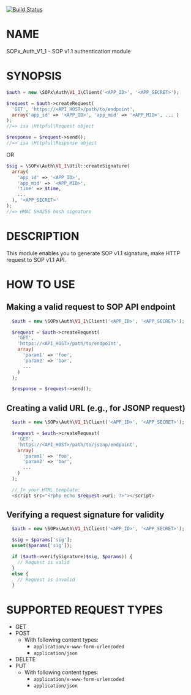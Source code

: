 [![Build Status](https://travis-ci.org/researchpanelasia/php-sopx-auth-v1_1.svg?branch=master)](https://travis-ci.org/researchpanelasia/php-sopx-auth-v1_1)

# NAME

SOPx_Auth_V1_1 - SOP v1.1 authentication module

# SYNOPSIS

~~~php
$auth = new \SOPx\Auth\V1_1\Client('<APP_ID>', '<APP_SECRET>');

$request = $auth->createRequest(
  'GET', 'https://<API_HOST>/path/to/endpoint',
  array('app_id' => '<APP_ID>', 'app_mid' => '<APP_MID>', ... )
);
//=> isa \Httpful\Request object

$response = $request->send();
//=> isa \Httpful\Response object
~~~

OR

~~~php
$sig = \SOPx\Auth\V1_1\Util::createSignature(
  array(
    'app_id' => '<APP_ID>',
    'app_mid' => '<APP_MID>',
    'time' => $time,
    ...
  ), '<APP_SECRET>'
);
//=> HMAC SHA256 hash signature
~~~

# DESCRIPTION

This module enables you to generate SOP v1.1 signature, make HTTP request to SOP v1.1 API.

# HOW TO USE

## Making a valid request to SOP API endpoint

~~~php
  $auth = new \SOPx\Auth\V1_1\Client('<APP_ID>', '<APP_SECRET>');

  $request = $auth->createRequest(
    'GET',
    'https://<API_HOST>/path/to/endpoint',
    array(
      'param1' => 'foo',
      'param2' => 'bar',
      ...
    )
  );

  $response = $request->send();
~~~

## Creating a valid URL (e.g., for JSONP request)

~~~php
  $auth = new \SOPx\Auth\V1_1\Client('<APP_ID>', '<APP_SECRET>');

  $request = $auth->createRequest(
    'GET',
    'https://<API_HOST>/path/to/jsonp/endpoint',
    array(
      'param1' => 'foo',
      'param2' => 'bar',
      ...
    )
  );

  // In your HTML template:
  <script src="<?php echo $request->uri; ?>"></script>
~~~

## Verifying a request signature for validity

~~~php
  $auth = new \SOPx\Auth\V1_1\Client('<APP_ID>', '<APP_SECRET>');

  $sig = $params['sig'];
  unset($params['sig']);

  if ($auth->verifySignature($sig, $params)) {
    // Request is valid
  }
  else {
    // Request is invalid
  }
~~~

# SUPPORTED REQUEST TYPES

+ GET
+ POST
    + With following content types:
        + `application/x-www-form-urlencoded`
        + `application/json`
+ DELETE
+ PUT
    + With following content types:
        + `application/x-www-form-urlencoded`
        + `application/json`
